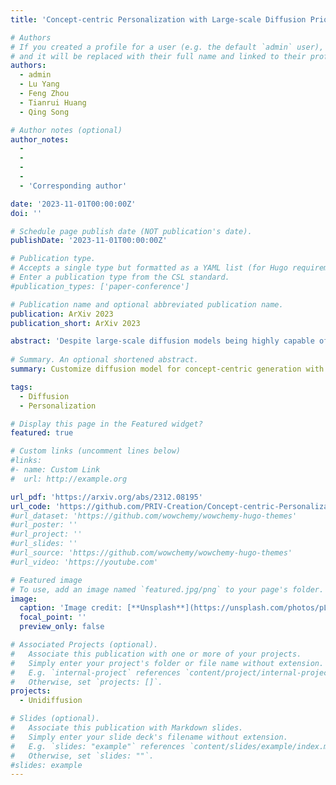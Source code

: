 ```yaml
---
title: 'Concept-centric Personalization with Large-scale Diffusion Priors'

# Authors
# If you created a profile for a user (e.g. the default `admin` user), write the username (folder name) here
# and it will be replaced with their full name and linked to their profile.
authors:
  - admin
  - Lu Yang
  - Feng Zhou
  - Tianrui Huang
  - Qing Song

# Author notes (optional)
author_notes:
  - 
  - 
  - 
  - 
  - 'Corresponding author'

date: '2023-11-01T00:00:00Z'
doi: ''

# Schedule page publish date (NOT publication's date).
publishDate: '2023-11-01T00:00:00Z'

# Publication type.
# Accepts a single type but formatted as a YAML list (for Hugo requirements).
# Enter a publication type from the CSL standard.
#publication_types: ['paper-conference']

# Publication name and optional abbreviated publication name.
publication: ArXiv 2023
publication_short: ArXiv 2023

abstract: 'Despite large-scale diffusion models being highly capable of generating diverse open-world content, they still struggle to match the photorealism and fidelity of concept-specific generators. In this work, we present the task of customizing large-scale diffusion priors for specific concepts as concept-centric personalization. Our goal is to generate high-quality concept-centric images while maintaining the versatile controllability inherent to open-world models, enabling applications in diverse tasks such as concept-centric stylization and image translation. Distinct from existing personalization tasks that focus on specific entities, the proposed task requires large-scale training to achieve reasonable results. It brings forth unique challenges: difficult fidelity and controllability balancing and severe unconditional guidance drift in classifier-free guidance. To tackle these challenges, we identify catastrophic forgetting of guidance prediction from diffusion priors as the fundamental issue. Consequently, we develop a guidance-decoupled personalization framework specifically designed to address this task. We propose Generalized Classifier-free Guidance (GCFG) as the foundational theory for our framework. This approach extends Classifier-free Guidance (CFG) to accommodate an arbitrary number of guidances, sourced from a variety of conditions and models.  Employing GCFG enables us to separate conditional guidance into two distinct components: concept guidance for fidelity and control guidance for controllability. This division makes it feasible to train a specialized model for concept guidance, while ensuring both control and unconditional guidance remain intact. We then present a null-text Concept-centric Diffusion Model as a concept-specific generator to learn concept guidance without the need for text annotations. Furthermore, we demonstrate the seamless integration of our framework with existing techniques and underscore the vast potential of GCFG. Our extensive experiments confirm the superior efficacy of our proposed method in achieving concept-centric personalization. Code will be available at https://github.com/PRIV-Creation/Concept-centric-Personalization.'
  
# Summary. An optional shortened abstract.
summary: Customize diffusion model for concept-centric generation with high controllability, fidelity, and diversity.

tags:
  - Diffusion
  - Personalization

# Display this page in the Featured widget?
featured: true

# Custom links (uncomment lines below)
#links:
#- name: Custom Link
#  url: http://example.org

url_pdf: 'https://arxiv.org/abs/2312.08195'
url_code: 'https://github.com/PRIV-Creation/Concept-centric-Personalization'
#url_dataset: 'https://github.com/wowchemy/wowchemy-hugo-themes'
#url_poster: ''
#url_project: ''
#url_slides: ''
#url_source: 'https://github.com/wowchemy/wowchemy-hugo-themes'
#url_video: 'https://youtube.com'

# Featured image
# To use, add an image named `featured.jpg/png` to your page's folder.
image:
  caption: 'Image credit: [**Unsplash**](https://unsplash.com/photos/pLCdAaMFLTE)'
  focal_point: ''
  preview_only: false

# Associated Projects (optional).
#   Associate this publication with one or more of your projects.
#   Simply enter your project's folder or file name without extension.
#   E.g. `internal-project` references `content/project/internal-project/index.md`.
#   Otherwise, set `projects: []`.
projects:
  - Unidiffusion

# Slides (optional).
#   Associate this publication with Markdown slides.
#   Simply enter your slide deck's filename without extension.
#   E.g. `slides: "example"` references `content/slides/example/index.md`.
#   Otherwise, set `slides: ""`.
#slides: example
---
```

